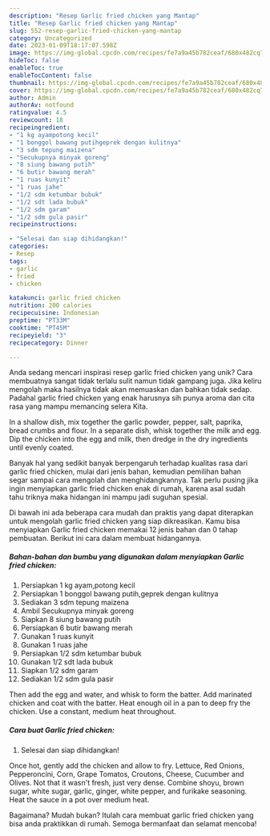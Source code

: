 ```yaml
---
description: "Resep Garlic fried chicken yang Mantap"
title: "Resep Garlic fried chicken yang Mantap"
slug: 552-resep-garlic-fried-chicken-yang-mantap
category: Uncategorized
date: 2023-01-09T18:17:07.598Z
image: https://img-global.cpcdn.com/recipes/fe7a9a45b782ceaf/680x482cq70/garlic-fried-chicken-foto-resep-utama.jpg
hideToc: false
enableToc: true
enableTocContent: false
thumbnail: https://img-global.cpcdn.com/recipes/fe7a9a45b782ceaf/680x482cq70/garlic-fried-chicken-foto-resep-utama.jpg
cover: https://img-global.cpcdn.com/recipes/fe7a9a45b782ceaf/680x482cq70/garlic-fried-chicken-foto-resep-utama.jpg
author: Admin
authorAv: notfound
ratingvalue: 4.5
reviewcount: 18
recipeingredient:
- "1 kg ayampotong kecil"
- "1 bonggol bawang putihgeprek dengan kulitnya"
- "3 sdm tepung maizena"
- "Secukupnya minyak goreng"
- "8 siung bawang putih"
- "6 butir bawang merah"
- "1 ruas kunyit"
- "1 ruas jahe"
- "1/2 sdm ketumbar bubuk"
- "1/2 sdt lada bubuk"
- "1/2 sdm garam"
- "1/2 sdm gula pasir"
recipeinstructions:

- "Selesai dan siap dihidangkan!"
categories:
- Resep
tags:
- garlic
- fried
- chicken

katakunci: garlic fried chicken 
nutrition: 200 calories
recipecuisine: Indonesian
preptime: "PT33M"
cooktime: "PT45M"
recipeyield: "3"
recipecategory: Dinner

---
```





Anda sedang mencari inspirasi resep garlic fried chicken yang unik? Cara membuatnya sangat tidak terlalu sulit namun tidak gampang juga. Jika keliru mengolah maka hasilnya tidak akan memuaskan dan bahkan tidak sedap. Padahal garlic fried chicken yang enak harusnya sih punya aroma dan cita rasa yang mampu memancing selera Kita.





In a shallow dish, mix together the garlic powder, pepper, salt, paprika, bread crumbs and flour. In a separate dish, whisk together the milk and egg. Dip the chicken into the egg and milk, then dredge in the dry ingredients until evenly coated.

Banyak hal yang sedikit banyak berpengaruh terhadap kualitas rasa dari garlic fried chicken, mulai dari jenis bahan, kemudian pemilihan bahan segar sampai cara mengolah dan menghidangkannya. Tak perlu pusing jika ingin menyiapkan garlic fried chicken enak di rumah, karena asal sudah tahu triknya maka hidangan ini mampu jadi suguhan spesial.






Di bawah ini ada beberapa cara mudah dan praktis yang dapat diterapkan untuk mengolah garlic fried chicken yang siap dikreasikan. Kamu bisa menyiapkan Garlic fried chicken memakai 12 jenis bahan dan 0 tahap pembuatan. Berikut ini cara dalam membuat hidangannya.

<!--inarticleads1-->

##### Bahan-bahan dan bumbu yang digunakan dalam menyiapkan Garlic fried chicken:

1. Persiapkan 1 kg ayam,potong kecil
1. Persiapkan 1 bonggol bawang putih,geprek dengan kulitnya
1. Sediakan 3 sdm tepung maizena
1. Ambil Secukupnya minyak goreng
1. Siapkan 8 siung bawang putih
1. Persiapkan 6 butir bawang merah
1. Gunakan 1 ruas kunyit
1. Gunakan 1 ruas jahe
1. Persiapkan 1/2 sdm ketumbar bubuk
1. Gunakan 1/2 sdt lada bubuk
1. Siapkan 1/2 sdm garam
1. Sediakan 1/2 sdm gula pasir


Then add the egg and water, and whisk to form the batter. Add marinated chicken and coat with the batter. Heat enough oil in a pan to deep fry the chicken. Use a constant, medium heat throughout. 

<!--inarticleads2-->

##### Cara buat Garlic fried chicken:


1. Selesai dan siap dihidangkan!

Once hot, gently add the chicken and allow to fry. Lettuce, Red Onions, Pepperoncini, Corn, Grape Tomatos, Croutons, Cheese, Cucumber and Olives. Not that it wasn&#39;t fresh, just very dense. Combine shoyu, brown sugar, white sugar, garlic, ginger, white pepper, and furikake seasoning. Heat the sauce in a pot over medium heat. 

Bagaimana? Mudah bukan? Itulah cara membuat garlic fried chicken yang bisa anda praktikkan di rumah. Semoga bermanfaat dan selamat mencoba!
